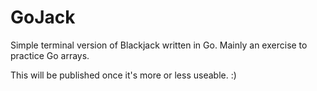 # GoJack
Simple terminal version of Blackjack written in Go. Mainly an exercise to practice Go arrays.

This will be published once it's more or less useable. :)
